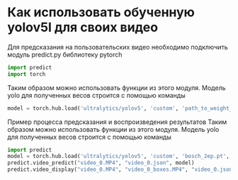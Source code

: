 # Как использовать обученную yolov5l для своих видео

Для предсказания на пользовательских видео необходимо подключить модуль predict.py библиотеку pytorch
```python
import predict
import torch
```
Таким образом можно использовать функции из этого модуля. Модель yolo для полученных весов строится с помощью команды
```python
model = torch.hub.load('ultralytics/yolov5', 'custom', 'path_to_weight_file', force_reload=True)
```
Пример процесса предсказания и воспроизведения результатов
Таким образом можно использовать функции из этого модуля. Модель yolo для полученных весов строится с помощью команды
```python
import predict
model = torch.hub.load('ultralytics/yolov5', 'custom', 'bosch_2ep.pt', force_reload=True)
predict.video_predict("video_0.MP4", "video_0.json", model)
predict.video_display("video_0.MP4", "video_0_boxes.MP4", "video_0.json")
```
